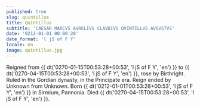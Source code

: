 ```yaml
---
published: true
slug: quintillus
title: Quintillus
subtitle: 'CAESAR MARCVS AVRELIVS CLAVDIVS QVINTILLVS AVGVSTVS'
date: '0212-01-01 00:00:28'
date_format: 'l jS of F Y'
locale: en
image: quintillus.jpg
---
```


Reigned from {{ dt('0270-01-15T00:53:28+00:53', 'l jS of F Y', 'en') }} to {{ dt('0270-04-15T00:53:28+00:53', 'l jS of F Y', 'en') }}, rose by Birthright. Ruled in the Gordian dynasty, in the Principate era. Reign ended by Unknown from Unknown. Born {{ dt('0212-01-01T00:53:28+00:53', 'l jS of F Y', 'en') }} in Sirmium, Pannonia. Died {{ dt('0270-04-15T00:53:28+00:53', 'l jS of F Y', 'en') }}.
